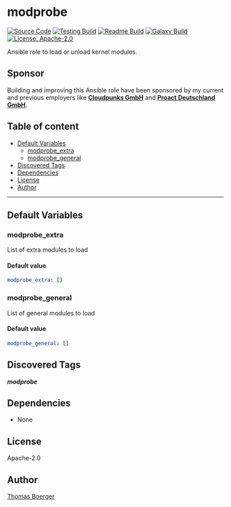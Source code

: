 # modprobe

[![Source Code](https://img.shields.io/badge/github-source%20code-blue?logo=github&logoColor=white)](https://github.com/rolehippie/modprobe) [![Testing Build](https://github.com/rolehippie/modprobe/workflows/testing/badge.svg)](https://github.com/rolehippie/modprobe/actions?query=workflow%3Atesting) [![Readme Build](https://github.com/rolehippie/modprobe/workflows/readme/badge.svg)](https://github.com/rolehippie/modprobe/actions?query=workflow%3Areadme) [![Galaxy Build](https://github.com/rolehippie/modprobe/workflows/galaxy/badge.svg)](https://github.com/rolehippie/modprobe/actions?query=workflow%3Agalaxy) [![License: Apache-2.0](https://img.shields.io/github/license/rolehippie/modprobe)](https://github.com/rolehippie/modprobe/blob/master/LICENSE)

Ansible role to load or unload kernel modules.

## Sponsor

Building and improving this Ansible role have been sponsored by my current and previous employers like **[Cloudpunks GmbH](https://cloudpunks.de)** and **[Proact Deutschland GmbH](https://www.proact.eu)**.

## Table of content

- [Default Variables](#default-variables)
  - [modprobe_extra](#modprobe_extra)
  - [modprobe_general](#modprobe_general)
- [Discovered Tags](#discovered-tags)
- [Dependencies](#dependencies)
- [License](#license)
- [Author](#author)

---

## Default Variables

### modprobe_extra

List of extra modules to load

#### Default value

```YAML
modprobe_extra: []
```

### modprobe_general

List of general modules to load

#### Default value

```YAML
modprobe_general: []
```

## Discovered Tags

**_modprobe_**


## Dependencies

- None

## License

Apache-2.0

## Author

[Thomas Boerger](https://github.com/tboerger)
